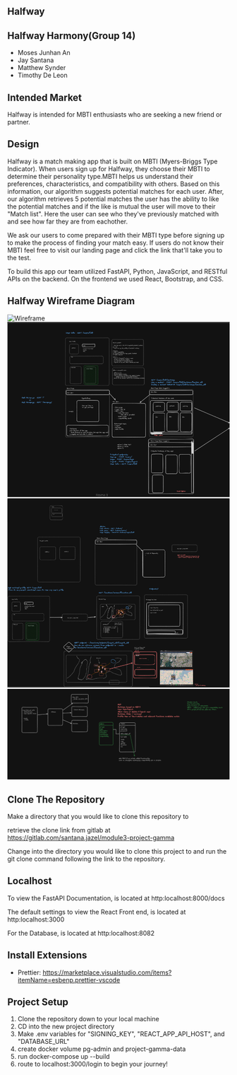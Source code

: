 ## Halfway

## Halfway Harmony(Group 14)

- Moses Junhan An
- Jay Santana
- Matthew Synder
- Timothy De Leon

## Intended Market

Halfway is intended for MBTI enthusiasts who are seeking a new friend or partner.

## Design

Halfway is a match making app that is built on MBTI (Myers-Briggs Type Indicator). When users sign up for Halfway, they choose their MBTI to determine their personality type.MBTI helps us understand their preferences, characteristics, and compatibility with others. Based on this information, our algorithm suggests potential matches for each user. After, our algorithm retrieves 5 potential matches the user has the ability to like the potential matches and if the like is mutual the user will move to their "Match list". Here the user can see who they've previously matched with and see how far they are from eachother.

We ask our users to come prepared with their MBTI type before signing up to make the process of finding your match easy. If users do not know their MBTI feel free to visit our landing page and click the link that'll take you to the test.

To build this app our team utilized FastAPI, Python, JavaScript, and RESTful APIs on the backend. On the frontend we used React, Bootstrap, and CSS.

## Halfway Wireframe Diagram

![Wireframe](wireframe.png)
![Wireframe](wireframe2.png)
![Wireframe](wireframe3.png)
![Wireframe](wireframe4.png)

## Clone The Repository

Make a directory that you would like to clone this repository to

retrieve the clone link from gitlab at https://gitlab.com/santana.jazel/module3-project-gamma

Change into the directory you would like to clone this project to and run the git clone command following the link to the repository.

## Localhost

To view the FastAPI Documentation, is located at http:localhost:8000/docs

The default settings to view the React Front end, is located at http:localhost:3000

For the Database, is located at http:localhost:8082

## Install Extensions

- Prettier: <https://marketplace.visualstudio.com/items?itemName=esbenp.prettier-vscode>

## Project Setup

1. Clone the repository down to your local machine
2. CD into the new project directory
3. Make .env variables for "SIGNING_KEY", "REACT_APP_API_HOST", and "DATABASE_URL"
4. create docker volume pg-admin and project-gamma-data
5. run docker-compose up --build
6. route to localhost:3000/login to begin your journey!

